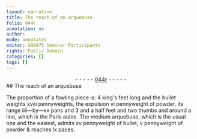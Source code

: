 ```yaml
---
layout: narrative
title: The reach of an arquebuse
folio: 044r
annotation: no
author:
mode: annotated
editor: GR8975 Seminar Participants
rights: Public Domain
categories: []
tags: []
---
```


 <div class="folio" align="center">- - - - - <a href="http://gallica.bnf.fr/ark:/12148/btv1b10500001g/f93.image" target="_blank">044r</a> - - - - - </div> 
## The reach of an arquebuse

 
The proportion of a fowling piece is: 4 king's feet long and the bullet weights xviii pennyweights, the expulsion vi pennyweight of powder, its range iiii—by—xx pans and 3 and a half feet and two thumbs and around a line, which is the Paris aulne. The medium arquebuse, which is the usual one and the easiest, admits xv pennyweight of bullet, v pennyweight of powder & reaches lx paces.
 
